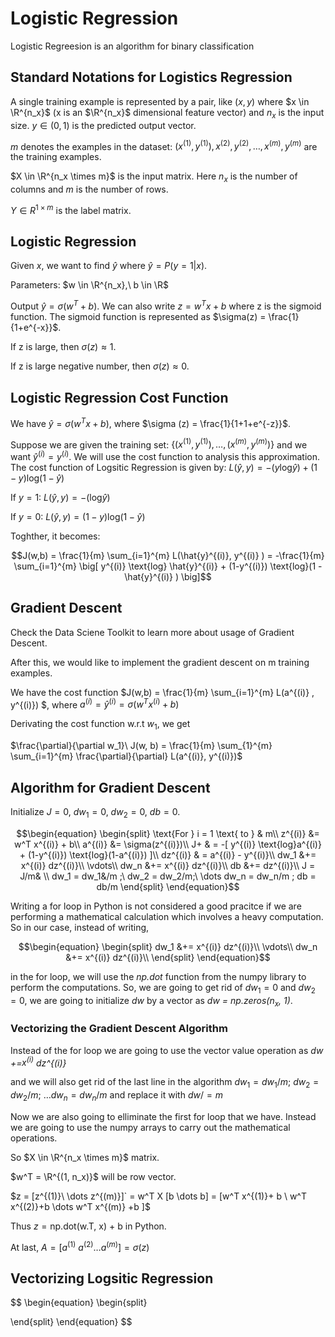 # Logistic Regression
Logistic Regreesion is an algorithm for binary classification

## Standard Notations for Logistics Regression
A single training example is represented by a pair, like $(x,y)$ where $x \in \R^{n_x}$ (x is an $\R^{n_x}$ dimensional feature vector) and $n_x$ is the input size. $y \in (0,1)$ is the predicted output vector. 

$`m`$ denotes the examples in the dataset: $`(x^{(1)}, y^{(1)}), x^{(2)},y^{(2)}, \dots , x^{(m)},y^{(m)}`$ are the training examples.

$`X \in \R^{n_x \times m}`$ is the input matrix. Here $`n_x`$ is the number of columns and $`m`$ is the number of rows.

$`Y \in R^{1 \times m}`$ is the label matrix.

## Logistic Regression

Given $`x`$, we want to find $`\hat{y}`$ where $` \hat{y} = P(y=1|x)`$.

Parameters: $`w \in \R^{n_x},\ b \in \R`$

Output $`\hat{y} = \sigma (w^T + b)`$. We can also write $`z = w^T x + b`$ where z is the sigmoid function. The sigmoid function is represented as $`\sigma(z) = \frac{1}{1+e^{-x}}`$. 

If z is large, then $`\sigma(z) \approx 1`$.

If z is large negative number, then $`\sigma(z) \approx 0`$.

## Logistic Regression Cost Function 

We have $`\hat{y} = \sigma(w^Tx+b)`$, where $`\sigma (z) = \frac{1}{1+1+e^{-z}}`$.

Suppose we are given the training set: $`\{(x^{(1)}, y^{(1)}), \dots, (x^{(m)}, y^{(m)}) \}`$ and we want $`\hat{y}^{(i)} = y^{(i)} `$. We will use the cost function to analysis this approximation. The cost function of Logsitic Regression is given by:
$` L(\hat{y}, y)  = -(y \text{log} \hat{y})  + (1-y) \text{log}(1-\hat{y}) `$

If $`y=1:\  L(\hat{y}, y)  = -(\text{log} \hat{{y}}) `$

If $`y=0:\ L(\hat{y}, y)  = (1-y) \text{log}(1-\hat{y}) `$

Toghther, it becomes: 

```math
J(w,b) = \frac{1}{m} \sum_{i=1}^{m} L(\hat{y}^{(i)}, y^{(i)} ) = -\frac{1}{m} \sum_{i=1}^{m} \big[ y^{(i)} \text{log} \hat{y}^{(i)} + (1-y^{(i)}) \text{log}(1 - \hat{y}^{(i)}  ) \big]
```

## Gradient Descent

Check the Data Sciene Toolkit to learn more about usage of Gradient Descent.

After this, we would like to implement the gradient descent on m training examples.

We have the cost function
$`J(w,b) = \frac{1}{m} \sum_{i=1}^{m} L(a^{(i)} , y^{(i)}) `$, where $`a^{(i)} = \hat{y}^{(i)} = \sigma (w^Tx^{(i)} + b) `$

Derivating the cost function w.r.t $`w_1`$, we get 

$`\frac{\partial}{\partial w_1}\ J(w, b) = \frac{1}{m} \sum_{1}^{m} \sum_{i=1}^{m} \frac{\partial}{\partial} L(a^{(i)}, y^{(i)})`$



## Algorithm for Gradient Descent

Initialize $`J = 0,\ dw_1 = 0,\ dw_2 = 0,\ db = 0`$.

```math
\begin{equation}
\begin{split}
\text{For } i = 1 \text{ to } & m\\
z^{(i)} &= w^T x^{(i)} + b\\
a^{(i)} &= \sigma(z^{(i)})\\
J+ & = -[ y^{(i)} \text{log}a^{(i)} + (1-y^{(i)}) \text{log}(1-a^{(i)}) ]\\
dz^{(i)} & = a^{(i)} - y^{(i)}\\
dw_1 &+= x^{(i)} dz^{(i)}\\
\vdots\\
dw_n &+= x^{(i)} dz^{(i)}\\
db &+= dz^{(i)}\\
J = J/m& \\
dw_1 = dw_1&/m ;\ dw_2 = dw_2/m;\ \dots dw_n = dw_n/m ; db = db/m
\end{split}
\end{equation}
```

Writing a for loop in Python is not considered a good pracitce if we are performing a mathematical calculation which involves a heavy computation. So in our case, instead of writing,

```math
\begin{equation}
\begin{split}
dw_1 &+= x^{(i)} dz^{(i)}\\
\vdots\\
dw_n &+= x^{(i)} dz^{(i)}\\
\end{split}
\end{equation}
```

in the for loop, we will use the *np.dot* function from the numpy library to perform the computations. So, we are going to get rid of $`dw_1 =0 `$ and $`dw_2 = 0`$, we are going to initialize $`dw`$ by a vector as *dw = np.zeros($`n_x`$, 1)*.

### Vectorizing the Gradient Descent Algorithm

Instead of the for loop we are going to use the vector value operation as *dw +=$x^{(i)}$ dz^{(i)}*

and we will also get rid of the last line in the algorithm $`dw_1 = dw_1/m ;\ dw_2 = dw_2/m;\ \dots dw_n = dw_n/m `$ and replace it with $`dw / = m`$

Now we are also going to elliminate the first for loop that we have. Instead we are going to use the numpy arrays to carry out the mathematical operations.

So $`X \in \R^{n_x \times m}`$ matrix.

$`w^T = \R^{(1, n_x)}`$ will be row vector.

$`z = [z^{(1)}\ \dots z^{(m)}]` = w^T X [b \dots b]  = [w^T x^{(1)}+ b \ w^T x^{(2)}+b \dots w^T x^{(m)} +b ]`$

Thus $`z = \text{np.dot(w.T, x) + b}`$ in Python.

At last, $`A = [a^{(1)} \ a^{(2)} \dots a^{(m)} ] = \sigma(z) `$

## Vectorizing Logsitic Regression

```math
\text{}
```







$$
\begin{equation}
\begin{split}

\end{split}
\end{equation}
$$